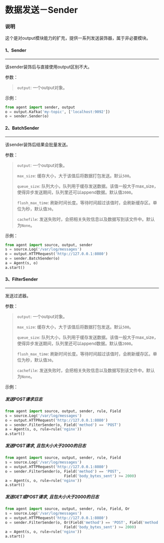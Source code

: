 #  数据发送－Sender

### 说明
这个是对output模块能力的扩充，提供一系列发送装饰器，属于非必要模块。

#### 1、Sender
-----------
该sender装饰后与直接使用output区别不大。

参数：
> `output`: 一个output对象。

示例：

```python
from agent import sender, output
o = output.Kafka('my-topic', ['localhost:9092'])
o = sender.Sender(o)
```

#### 2、BatchSender
------------
该sender装饰后结果会批量发送。

参数：
> `output`: 一个output对象。
> 
> `max_size`: 缓存大小，大于该值后将数据打包发送。默认`500`。
> 
> `queue_size`: 队列大小，队列用于缓存发送数据。该值一般大于max_size，使得异步发送期间，队列里还可以append数据。默认值`2000`。
> 
> `flush_max_time`: 刷新时间长度。等待时间超过该值时，会刷新缓存区。单位为秒，默认值`30`。
> 
> `cachefile`: 发送失败时，会把相关失败信息以及数据写到该文件中。默认为`None`。

示例：

```python
from agent import source, output, sender
s = source.Log('/var/log/messages')
o = output.HTTPRequest('http://127.0.0.1:8080')
o = sender.BatchSender(o)
a = Agent(s, o)
a.start()
```

#### 3、FilterSender
------------
发送过滤器。

参数：
> `output`: 一个output对象。
> 
> `max_size`: 缓存大小，大于该值后将数据打包发送。默认`500`。
> 
> `queue_size`: 队列大小，队列用于缓存发送数据。该值一般大于max_size，使得异步发送期间，队列里还可以append数据。默认值`2000`。
> 
> `flush_max_time`: 刷新时间长度。等待时间超过该值时，会刷新缓存区。单位为秒，默认值`30`。
> 
> `cachefile`: 发送失败时，会把相关失败信息以及数据写到该文件中。默认为`None`。

示例：

##### 发送POST请求日志

```python
from agent import source, output, sender, rule, Field
s = source.Log('/var/log/messages')
o = output.HTTPRequest('http://127.0.0.1:8080')
o = sender.FilterSender(o, Field('method') == 'POST')
a = Agent(s, o, rule=rule('nginx'))
a.start()
```

##### 发送POST请求, 且包大小大于2000的日志

```python
from agent import source, output, sender, rule, Field
s = source.Log('/var/log/messages')
o = output.HTTPRequest('http://127.0.0.1:8080')
o = sender.FilterSender(o, Field('method') == 'POST',
                           Field('body_bytes_sent') >= 2000)
a = Agent(s, o, rule=rule('nginx'))
a.start()
```

##### 发送GET或POST请求, 且包大小大于2000的日志

```python
from agent import source, output, sender, rule, Field, Or
s = source.Log('/var/log/messages')
o = output.HTTPRequest('http://127.0.0.1:8080')
o = sender.FilterSender(o, Or(Field('method') == 'POST', Field('method') == 'GET'),
                           Field('body_bytes_sent') >= 2000)
a = Agent(s, o, rule=rule('nginx'))
a.start()
```